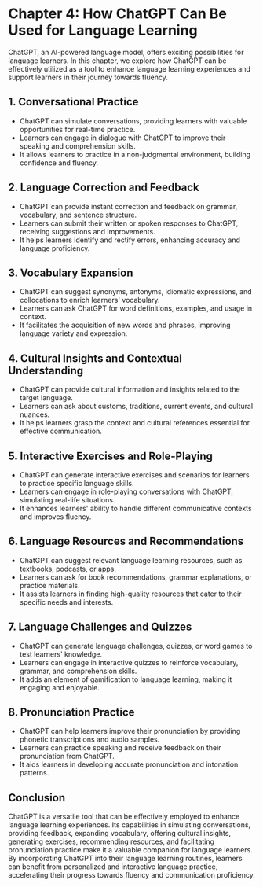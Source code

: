 Chapter 4: How ChatGPT Can Be Used for Language Learning
========================================================

ChatGPT, an AI-powered language model, offers exciting possibilities for language learners. In this chapter, we explore how ChatGPT can be effectively utilized as a tool to enhance language learning experiences and support learners in their journey towards fluency.

**1. Conversational Practice**
------------------------------

* ChatGPT can simulate conversations, providing learners with valuable opportunities for real-time practice.
* Learners can engage in dialogue with ChatGPT to improve their speaking and comprehension skills.
* It allows learners to practice in a non-judgmental environment, building confidence and fluency.

**2. Language Correction and Feedback**
---------------------------------------

* ChatGPT can provide instant correction and feedback on grammar, vocabulary, and sentence structure.
* Learners can submit their written or spoken responses to ChatGPT, receiving suggestions and improvements.
* It helps learners identify and rectify errors, enhancing accuracy and language proficiency.

**3. Vocabulary Expansion**
---------------------------

* ChatGPT can suggest synonyms, antonyms, idiomatic expressions, and collocations to enrich learners' vocabulary.
* Learners can ask ChatGPT for word definitions, examples, and usage in context.
* It facilitates the acquisition of new words and phrases, improving language variety and expression.

**4. Cultural Insights and Contextual Understanding**
-----------------------------------------------------

* ChatGPT can provide cultural information and insights related to the target language.
* Learners can ask about customs, traditions, current events, and cultural nuances.
* It helps learners grasp the context and cultural references essential for effective communication.

**5. Interactive Exercises and Role-Playing**
---------------------------------------------

* ChatGPT can generate interactive exercises and scenarios for learners to practice specific language skills.
* Learners can engage in role-playing conversations with ChatGPT, simulating real-life situations.
* It enhances learners' ability to handle different communicative contexts and improves fluency.

**6. Language Resources and Recommendations**
---------------------------------------------

* ChatGPT can suggest relevant language learning resources, such as textbooks, podcasts, or apps.
* Learners can ask for book recommendations, grammar explanations, or practice materials.
* It assists learners in finding high-quality resources that cater to their specific needs and interests.

**7. Language Challenges and Quizzes**
--------------------------------------

* ChatGPT can generate language challenges, quizzes, or word games to test learners' knowledge.
* Learners can engage in interactive quizzes to reinforce vocabulary, grammar, and comprehension skills.
* It adds an element of gamification to language learning, making it engaging and enjoyable.

**8. Pronunciation Practice**
-----------------------------

* ChatGPT can help learners improve their pronunciation by providing phonetic transcriptions and audio samples.
* Learners can practice speaking and receive feedback on their pronunciation from ChatGPT.
* It aids learners in developing accurate pronunciation and intonation patterns.

Conclusion
----------

ChatGPT is a versatile tool that can be effectively employed to enhance language learning experiences. Its capabilities in simulating conversations, providing feedback, expanding vocabulary, offering cultural insights, generating exercises, recommending resources, and facilitating pronunciation practice make it a valuable companion for language learners. By incorporating ChatGPT into their language learning routines, learners can benefit from personalized and interactive language practice, accelerating their progress towards fluency and communication proficiency.

